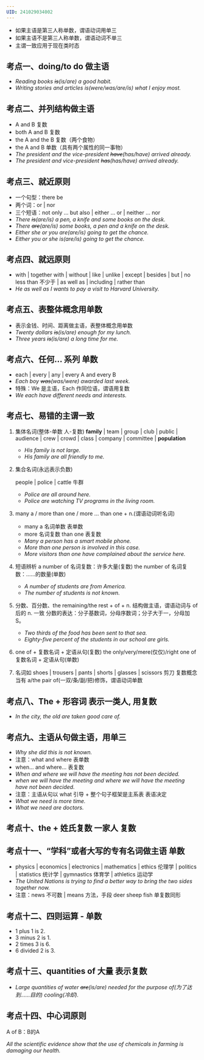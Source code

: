 ```yaml
---
UID: 241029034002
---
```

- 如果主语是第三人称单数，谓语动词用单三
- 如果主语不是第三人称单数，谓语动词不单三
- 主谓一致应用于现在类时态

## 考点一、doing/to do 做主语

- *Reading books ~~is~~(is/are) a good habit.*
- *Writing stories and articles is(were/was/are/is) what I enjoy most.*

## 考点二、并列结构做主语

- A and B 复数
- both A and B 复数
- the A and the B 复数（两个食物）
- the A and B 单数（具有两个属性的同一事物）
- *The president and the vice-president ~~have~~(has/have) arrived already.*
- *The president and vice-president ~~has~~(has/have) arrived already.*

## 考点三、就近原则

- 一个句型：there be
- 两个词：or | nor
- 三个短语：not only ... but also | either ... or | neither ... nor 
- *There ~~is~~(are/is) a pen, a knife and some books on the desk.*
- *There ~~are~~(are/is) some books, a pen and a knife on the desk.*
- *Either she or you are(are/is) going to get the chance.*
- *Either you or she is(are/is) going to get the chance.*

## 考点四、就远原则

- with | together with | without | like | unlike | except | besides | but | no less than 不少于 | as well as | including | rather than
- *He as well as I wants to pay a visit to Harvard University.*

## 考点五、表整体概念用单数

- 表示金钱、时间、距离做主语，表整体概念用单数
- *Twenty dollars ~~is~~(is/are) enough for my lunch.*
- *Three years ~~is~~(is/are) a long time for me.*

## 考点六、任何... 系列 单数

- each | every | any | every A and every B
- *Each boy ~~was~~(was/were) awarded last week.*
- 特殊：We 是主语，Each 作同位语，谓语用复数
- *We each have different needs and interests.*

## 考点七、易错的主谓一致

1. 集体名词(整体-单数 人-复数)
   **family** | team | group | club | public | audience | crew | crowd | class | company | committee | **population**
   - *His family is not large.*
   - *His family are all friendly to me.*

2. 集合名词(永远表示负数)

   people | police | cattle 牛群

   - *Police are all around here.*
   - *Police are watching TV programs in the living room.*

3. many a / more than one / more ... than one + n.(谓语动词听名词)

   - many a 名词单数 表单数
   - more 名词复数 than one 表复数
   - *Many a person has a smart mobile phone.*
   - *More than one person is involved in this case.*
   - *More visitors than one have complained about the service here.*

4. 短语辨析
   a number of 名词复数：许多大量(复数)
   the number of 名词复数：……的数量(单数)

   - *A number of students are from America.*
   - *The number of students is not known.*

5. 分数、百分数、the remaining/the rest + of + n. 结构做主语，谓语动词与 of 后的 n. 一致
   分数的表达：分子基数词，分母序数词；分子大于一，分母加S。

   - *Two thirds of the food has been sent to that sea.*
   - *Eighty-five percent of the students in our school are girls.*

6. one of + 复数名词 + 定语从句(复数)
   the only/very/mere(仅仅)/right one of 复数名词 + 定语从句(单数)

7. 名词如 shoes | trousers | pants | shorts | glasses | scissors 剪刀 复数概念
   当有 a/the pair of(一双/条/副/把)修饰，谓语动词单数

## 考点八、The + 形容词 表示一类人, 用复数

   - *In the city, the old are taken good care of.*

## 考点九、主语从句做主语，用单三

- *Why she did this is not known.*
- 注意：what and where 表单数
- when... and where... 表复数
- *When and where we will have the meeting has not been decided.*
- *when we will have the meeting and where we will have the meeting have not been decided.*
- 注意：主语从句以 what 引导 + 整个句子框架是主系表 表语决定
- *What we need is more time.*
- *What we need are doctors.*

## 考点十、the + 姓氏复数 一家人 复数

## 考点十一、“学科”或者大写的专有名词做主语 单数

- physics | economics | electronics | mathematics | ethics 伦理学 | politics | statistics 统计学 | gymnastics 体育学 | athletics 运动学
- *The United Nations is trying to find a better way to bring the two sides together now.*
- 注意：news 不可数 | means 方法，手段 deer sheep fish 单复数同形

## 考点十二、四则运算 - 单数

- 1 plus 1 is 2.
- 3 minus 2 is 1.
- 2 times 3 is 6.
- 6 divided 2 is 3.

## 考点十三、quantities of 大量 表示复数

- *Large quantities of water ~~are~~(is/are) needed for the purpose of(为了达到……目的) cooling(冷却).*

## 考点十四、中心词原则

 A of B：B的A

*All the scientific evidence show that the use of chemicals in farming is damaging our health.*




